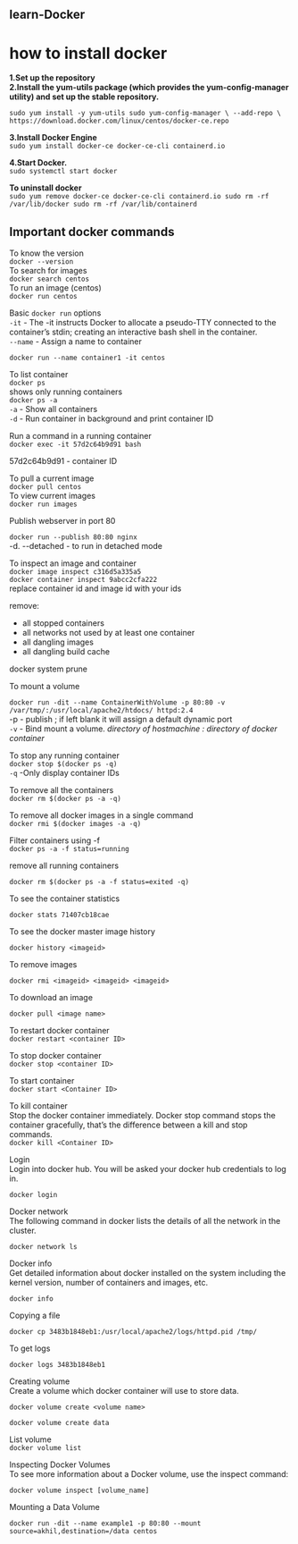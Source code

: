 ## learn-Docker  

# how to install docker  

**1.Set up the repository**  
**2.Install the yum-utils package (which provides the yum-config-manager utility) and set up the stable repository.**  

 `sudo yum install -y yum-utils
 sudo yum-config-manager \
    --add-repo \
    https://download.docker.com/linux/centos/docker-ce.repo`

**3.Install Docker Engine**  
`sudo yum install docker-ce docker-ce-cli containerd.io`  

**4.Start Docker.**  
`sudo systemctl start docker`  

**To uninstall docker**  
`sudo yum remove docker-ce docker-ce-cli containerd.io
 sudo rm -rf /var/lib/docker
 sudo rm -rf /var/lib/containerd`


## Important docker commands  

To know the version  
`docker --version`  
To search for images  
`docker search centos`  
To run an image (centos)  
`docker run centos`  

Basic `docker run` options  
`-it` - The -it instructs Docker to allocate a pseudo-TTY connected to the container’s stdin; creating an interactive bash shell in the container.  
`--name` - Assign a name to container  

`docker run --name container1 -it centos`  

To list container   
`docker ps`  
shows only running containers  
`docker ps -a`  
`-a` - Show all containers  
`-d` - Run container in background and print container ID  

Run a command in a running container  
`docker exec -it 57d2c64b9d91 bash`  

57d2c64b9d91 - container ID  

To pull a current image  
`docker pull centos`  
To view current images  
`docker run images`  

Publish webserver in port 80  

`docker run --publish 80:80 nginx`  
-d. --detached - to run in detached mode  

To inspect an image and container   
`docker image inspect c316d5a335a5`    
`docker container inspect 9abcc2cfa222`  
replace container id and image id with your ids    

remove:  
  - all stopped containers  
  - all networks not used by at least one container  
  - all dangling images  
  - all dangling build cache  
  
  docker system prune  
  
To mount a volume   

`docker run -dit --name ContainerWithVolume -p 80:80 -v /var/tmp/:/usr/local/apache2/htdocs/ httpd:2.4`  
-p - publish ; if left blank it will assign a default dynamic port  
`-v` - Bind mount a volume. *directory of hostmachine : directory of docker container*  

To stop any running container  
`docker stop $(docker ps -q)`  
`-q` -Only display container IDs  

To remove all the containers  
`docker rm $(docker ps -a -q)`  

To remove all docker images in a single command  
`docker rmi $(docker images -a -q)`  

Filter containers using -f  
`docker ps -a -f status=running`  

remove all running containers  

`docker rm $(docker ps -a -f status=exited -q)`    

To see the container statistics  

`docker stats 71407cb18cae`  

To see the docker master image history  

`docker history <imageid>`  
 
 To remove images   
 
 `docker rmi <imageid> <imageid> <imageid>`  
 
 To download an image  
 
 `docker pull <image name>`  
 
 To restart docker container  
 `docker restart <container ID>`  
 
 To stop docker container  
 `docker stop <container ID>`  
 
 To start container  
 `docker start <Container ID>`  
 
 To kill container  
 Stop the docker container immediately. Docker stop command stops the container gracefully, that’s the difference between a kill and stop commands.  
 `docker kill <Container ID>`   
 
Login  
Login into docker hub. You will be asked your docker hub credentials to log in.  

`docker login`  

Docker network  
The following command in docker lists the details of all the network in the cluster.  

`docker network ls`  

Docker info  
Get detailed information about docker installed on the system including the kernel version, number of containers and images, etc.  

`docker info`  

Copying a file   

`docker cp 3483b1848eb1:/usr/local/apache2/logs/httpd.pid /tmp/`  

To get logs  

`docker logs 3483b1848eb1`  

Creating volume  
Create a volume which docker container will use to store data.  

`docker volume create <volume name>`  

`docker volume create data`  

List volume  
`docker volume list`  

Inspecting Docker Volumes  
To see more information about a Docker volume, use the inspect command:  

`docker volume inspect [volume_name]`  

Mounting a Data Volume

`docker run -dit --name example1 -p 80:80 --mount source=akhil,destination=/data centos`

